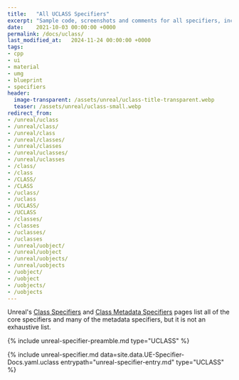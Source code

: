 ```yaml
---
title:   "All UCLASS Specifiers"
excerpt: "Sample code, screenshots and comments for all specifiers, including undocumented ones."
date:    2021-10-03 00:00:00 +0000
permalink: /docs/uclass/
last_modified_at:   2024-11-24 00:00:00 +0000
tags:
- cpp
- ui
- material
- umg
- blueprint
- specifiers
header:
  image-transparent: /assets/unreal/uclass-title-transparent.webp
  teaser: /assets/unreal/uclass-small.webp
redirect_from:
- /unreal/uclass
- /unreal/class/
- /unreal/class
- /unreal/classes/
- /unreal/classes
- /unreal/uclasses/
- /unreal/uclasses
- /class/
- /class
- /CLASS/
- /CLASS
- /uclass/
- /uclass
- /UCLASS/
- /UCLASS
- /classes/
- /classes
- /uclasses/
- /uclasses
- /unreal/uobject/
- /unreal/uobject
- /unreal/uobjects/
- /unreal/uobjects
- /uobject/
- /uobject
- /uobjects/
- /uobjects
---
```


Unreal's [Class
Specifiers](https://docs.unrealengine.com/4.27/en-US/ProgrammingAndScripting/GameplayArchitecture/Classes/Specifiers/) and
[Class Metadata
Specifiers](https://docs.unrealengine.com/4.27/en-US/ProgrammingAndScripting/GameplayArchitecture/Metadata/#classmetadataspecifiers)
pages list all of the core specifiers and many of the metadata specifiers, but
it is not an exhaustive list.

{%
include unreal-specifier-preamble.md
type="UCLASS"
%}

{%
include unreal-specifier.md
data=site.data.UE-Specifier-Docs.yaml.uclass
entrypath="unreal-specifier-entry.md"
type="UCLASS"
%}

